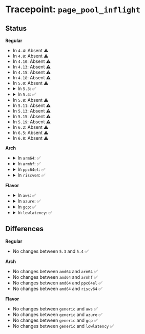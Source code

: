 # Tracepoint: <code>page_pool_inflight</code>

## Status
<b>Regular</b>
<ul>
<li>
In <code>4.4</code>: Absent ⚠️
</li>
<li>
In <code>4.8</code>: Absent ⚠️
</li>
<li>
In <code>4.10</code>: Absent ⚠️
</li>
<li>
In <code>4.13</code>: Absent ⚠️
</li>
<li>
In <code>4.15</code>: Absent ⚠️
</li>
<li>
In <code>4.18</code>: Absent ⚠️
</li>
<li>
In <code>5.0</code>: Absent ⚠️
</li>
<li>
<details>
<summary>In <code>5.3</code>: ✅</summary>

Event:

```c
struct trace_event_raw_page_pool_inflight {
    struct trace_entry ent;
    const struct page_pool *pool;
    s32 inflight;
    u32 hold;
    u32 release;
    char __data[0];
};
```
Function:

```c
void trace_event_raw_event_page_pool_inflight(void *__data, const struct page_pool *pool, s32 inflight, u32 hold, u32 release);
```
</details>
</li>
<li>
<details>
<summary>In <code>5.4</code>: ✅</summary>

Event:

```c
struct trace_event_raw_page_pool_inflight {
    struct trace_entry ent;
    const struct page_pool *pool;
    s32 inflight;
    u32 hold;
    u32 release;
    char __data[0];
};
```
Function:

```c
void trace_event_raw_event_page_pool_inflight(void *__data, const struct page_pool *pool, s32 inflight, u32 hold, u32 release);
```
</details>
</li>
<li>
In <code>5.8</code>: Absent ⚠️
</li>
<li>
In <code>5.11</code>: Absent ⚠️
</li>
<li>
In <code>5.13</code>: Absent ⚠️
</li>
<li>
In <code>5.15</code>: Absent ⚠️
</li>
<li>
In <code>5.19</code>: Absent ⚠️
</li>
<li>
In <code>6.2</code>: Absent ⚠️
</li>
<li>
In <code>6.5</code>: Absent ⚠️
</li>
<li>
In <code>6.8</code>: Absent ⚠️
</li>
</ul>
<b>Arch</b>
<ul>
<li>
<details>
<summary>In <code>arm64</code>: ✅</summary>

Event:

```c
struct trace_event_raw_page_pool_inflight {
    struct trace_entry ent;
    const struct page_pool *pool;
    s32 inflight;
    u32 hold;
    u32 release;
    char __data[0];
};
```
Function:

```c
void trace_event_raw_event_page_pool_inflight(void *__data, const struct page_pool *pool, s32 inflight, u32 hold, u32 release);
```
</details>
</li>
<li>
<details>
<summary>In <code>armhf</code>: ✅</summary>

Event:

```c
struct trace_event_raw_page_pool_inflight {
    struct trace_entry ent;
    const struct page_pool *pool;
    s32 inflight;
    u32 hold;
    u32 release;
    char __data[0];
};
```
Function:

```c
void trace_event_raw_event_page_pool_inflight(void *__data, const struct page_pool *pool, s32 inflight, u32 hold, u32 release);
```
</details>
</li>
<li>
<details>
<summary>In <code>ppc64el</code>: ✅</summary>

Event:

```c
struct trace_event_raw_page_pool_inflight {
    struct trace_entry ent;
    const struct page_pool *pool;
    s32 inflight;
    u32 hold;
    u32 release;
    char __data[0];
};
```
Function:

```c
void trace_event_raw_event_page_pool_inflight(void *__data, const struct page_pool *pool, s32 inflight, u32 hold, u32 release);
```
</details>
</li>
<li>
<details>
<summary>In <code>riscv64</code>: ✅</summary>

Event:

```c
struct trace_event_raw_page_pool_inflight {
    struct trace_entry ent;
    const struct page_pool *pool;
    s32 inflight;
    u32 hold;
    u32 release;
    char __data[0];
};
```
Function:

```c
void trace_event_raw_event_page_pool_inflight(void *__data, const struct page_pool *pool, s32 inflight, u32 hold, u32 release);
```
</details>
</li>
</ul>
<b>Flavor</b>
<ul>
<li>
<details>
<summary>In <code>aws</code>: ✅</summary>

Event:

```c
struct trace_event_raw_page_pool_inflight {
    struct trace_entry ent;
    const struct page_pool *pool;
    s32 inflight;
    u32 hold;
    u32 release;
    char __data[0];
};
```
Function:

```c
void trace_event_raw_event_page_pool_inflight(void *__data, const struct page_pool *pool, s32 inflight, u32 hold, u32 release);
```
</details>
</li>
<li>
<details>
<summary>In <code>azure</code>: ✅</summary>

Event:

```c
struct trace_event_raw_page_pool_inflight {
    struct trace_entry ent;
    const struct page_pool *pool;
    s32 inflight;
    u32 hold;
    u32 release;
    char __data[0];
};
```
Function:

```c
void trace_event_raw_event_page_pool_inflight(void *__data, const struct page_pool *pool, s32 inflight, u32 hold, u32 release);
```
</details>
</li>
<li>
<details>
<summary>In <code>gcp</code>: ✅</summary>

Event:

```c
struct trace_event_raw_page_pool_inflight {
    struct trace_entry ent;
    const struct page_pool *pool;
    s32 inflight;
    u32 hold;
    u32 release;
    char __data[0];
};
```
Function:

```c
void trace_event_raw_event_page_pool_inflight(void *__data, const struct page_pool *pool, s32 inflight, u32 hold, u32 release);
```
</details>
</li>
<li>
<details>
<summary>In <code>lowlatency</code>: ✅</summary>

Event:

```c
struct trace_event_raw_page_pool_inflight {
    struct trace_entry ent;
    const struct page_pool *pool;
    s32 inflight;
    u32 hold;
    u32 release;
    char __data[0];
};
```
Function:

```c
void trace_event_raw_event_page_pool_inflight(void *__data, const struct page_pool *pool, s32 inflight, u32 hold, u32 release);
```
</details>
</li>
</ul>

## Differences
<b>Regular</b>
<ul>
<li>
No changes between <code>5.3</code> and <code>5.4</code> ✅
</li>
</ul>
<b>Arch</b>
<ul>
<li>
No changes between <code>amd64</code> and <code>arm64</code> ✅
</li>
<li>
No changes between <code>amd64</code> and <code>armhf</code> ✅
</li>
<li>
No changes between <code>amd64</code> and <code>ppc64el</code> ✅
</li>
<li>
No changes between <code>amd64</code> and <code>riscv64</code> ✅
</li>
</ul>
<b>Flavor</b>
<ul>
<li>
No changes between <code>generic</code> and <code>aws</code> ✅
</li>
<li>
No changes between <code>generic</code> and <code>azure</code> ✅
</li>
<li>
No changes between <code>generic</code> and <code>gcp</code> ✅
</li>
<li>
No changes between <code>generic</code> and <code>lowlatency</code> ✅
</li>
</ul>
